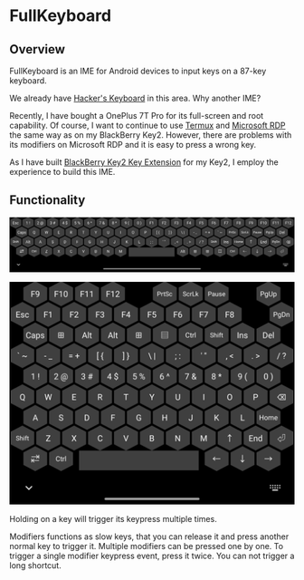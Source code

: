 # FullKeyboard

## Overview

FullKeyboard is an IME for Android devices to input keys on a 87-key keyboard.

We already have [Hacker's Keyboard](https://github.com/klausw/hackerskeyboard) in this area. Why another IME?

Recently, I have bought a OnePlus 7T Pro for its full-screen and root capability. Of course, I want to continue to use [Termux](https://github.com/termux/termux-app) and [Microsoft RDP](https://play.google.com/store/apps/details?id=com.microsoft.rdc.android&hl=en_US) the same way as on my BlackBerry Key2. However, there are problems with its modifiers on Microsoft RDP and it is easy to press a wrong key.

As I have built [BlackBerry Key2 Key Extension](https://github.com/IanusInferus/BBK2KeyExtension) for my Key2, I employ the experience to build this IME.

## Functionality

![FullKeyboard-Landscape.png](FullKeyboard-Landscape.png)

![FullKeyboard-Portrait.png](FullKeyboard-Portrait.png)

Holding on a key will trigger its keypress multiple times.

Modifiers functions as slow keys, that you can release it and press another normal key to trigger it. Multiple modifiers can be pressed one by one. To trigger a single modifier keypress event, press it twice. You can not trigger a long shortcut.
